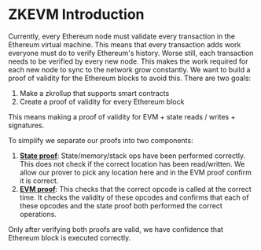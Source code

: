 # ZKEVM Introduction

Currently, every Ethereum node must validate every transaction in the Ethereum virtual machine. This means that every transaction adds work everyone must do to verify Ethereum's history. Worse still, each transaction needs to be verified by every new node. This makes the work required for each new node to sync to the network grow constantly. We want to build a proof of validity for the Ethereum blocks to avoid this. There are two goals:
1. Make a zkrollup that supports smart contracts
2. Create a proof of validity for every Ethereum block

This means making a proof of validity for EVM + state reads / writes + signatures.

To simplify we separate our proofs into two components:
1. **[State proof](./state-proof.md)**: State/memory/stack ops have been performed correctly. This does not check if the correct location has been read/written. We allow our prover to pick any location here and in the EVM proof confirm it is correct.
2. **[EVM proof](./evm-proof.md)**: This checks that the correct opcode is called at the correct time. It checks the validity of these opcodes and confirms that each of these opcodes and the state proof both performed the correct operations.

Only after verifying both proofs are valid, we have confidence that Ethereum block is executed correctly.

